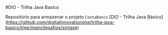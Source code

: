 #DIO - Trilha Java Basico

Repositório para armazenar o projeto `ContaBanco` [DIO - Trilha Java Básico] (https://github.com/digitalinnovationone/trilha-java-basico/tree/main/desafios/sintaxe)